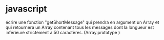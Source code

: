 # javascript
écrire une fonction "getShortMessage" qui prendra en argument un Array et qui retournera un Array contenant tous les messages dont la longueur est inférieure strictement à 50 caractères. (Array.prototype )
